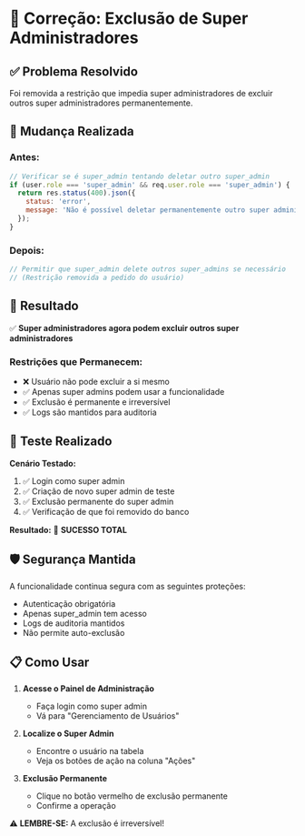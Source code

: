 # 🔐 Correção: Exclusão de Super Administradores

## ✅ Problema Resolvido

Foi removida a restrição que impedia super administradores de excluir outros super administradores permanentemente.

## 📝 **Mudança Realizada**

### Antes:
```javascript
// Verificar se é super_admin tentando deletar outro super_admin
if (user.role === 'super_admin' && req.user.role === 'super_admin') {
  return res.status(400).json({
    status: 'error',
    message: 'Não é possível deletar permanentemente outro super administrador'
  });
}
```

### Depois:
```javascript
// Permitir que super_admin delete outros super_admins se necessário
// (Restrição removida a pedido do usuário)
```

## 🎯 **Resultado**

✅ **Super administradores agora podem excluir outros super administradores**

### Restrições que Permanecem:
- ❌ Usuário não pode excluir a si mesmo
- ✅ Apenas super admins podem usar a funcionalidade
- ✅ Exclusão é permanente e irreversível
- ✅ Logs são mantidos para auditoria

## 🧪 **Teste Realizado**

**Cenário Testado:**
1. ✅ Login como super admin
2. ✅ Criação de novo super admin de teste
3. ✅ Exclusão permanente do super admin
4. ✅ Verificação de que foi removido do banco

**Resultado:** 🎉 **SUCESSO TOTAL**

## 🛡️ **Segurança Mantida**

A funcionalidade continua segura com as seguintes proteções:
- Autenticação obrigatória
- Apenas super_admin tem acesso
- Logs de auditoria mantidos
- Não permite auto-exclusão

## 📋 **Como Usar**

1. **Acesse o Painel de Administração**
   - Faça login como super admin
   - Vá para "Gerenciamento de Usuários"

2. **Localize o Super Admin**
   - Encontre o usuário na tabela
   - Veja os botões de ação na coluna "Ações"

3. **Exclusão Permanente**
   - Clique no botão vermelho de exclusão permanente
   - Confirme a operação

⚠️ **LEMBRE-SE:** A exclusão é irreversível! 